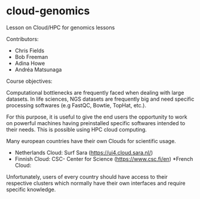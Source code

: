 # cloud-genomics
Lesson on Cloud/HPC for genomics lessons

Contributors:
* Chris Fields
* Bob Freeman
* Adina Howe
* Andréa Matsunaga

Course objectives:

Computational bottlenecks are frequently faced when dealing with large datasets. In life sciences, NGS datasets are frequently big and need specific processing softwares (e.g FastQC, Bowtie, TopHat, etc.).

For this purpose, it is useful to give the end users the opportunity to work on powerful machines having preinstalled specific softwares intended to their needs. This is possible using HPC cloud computing.

Many european countries have their own Clouds for scientific usage.

* Netherlands Cloud: Surf Sara (https://ui4.cloud.sara.nl/)
* Finnish Cloud: CSC- Center for Science (https://www.csc.fi/en)
*French Cloud: 

Unfortunately, users of every country should have access to their respective clusters which normally have their own interfaces and require specific knowledge.
